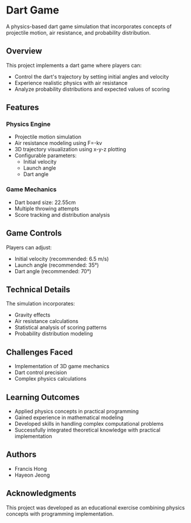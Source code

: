 # Dart Game

A physics-based dart game simulation that incorporates concepts of projectile motion, air resistance, and probability distribution.

## Overview

This project implements a dart game where players can:
- Control the dart's trajectory by setting initial angles and velocity
- Experience realistic physics with air resistance
- Analyze probability distributions and expected values of scoring

## Features

### Physics Engine
- Projectile motion simulation
- Air resistance modeling using F=-kv
- 3D trajectory visualization using x-y-z plotting
- Configurable parameters:
  - Initial velocity
  - Launch angle
  - Dart angle

### Game Mechanics
- Dart board size: 22.55cm
- Multiple throwing attempts
- Score tracking and distribution analysis

## Game Controls
Players can adjust:
- Initial velocity (recommended: 6.5 m/s)
- Launch angle (recommended: 35°)
- Dart angle (recommended: 70°)

## Technical Details
The simulation incorporates:
- Gravity effects
- Air resistance calculations
- Statistical analysis of scoring patterns
- Probability distribution modeling

## Challenges Faced
- Implementation of 3D game mechanics
- Dart control precision
- Complex physics calculations

## Learning Outcomes
- Applied physics concepts in practical programming
- Gained experience in mathematical modeling
- Developed skills in handling complex computational problems
- Successfully integrated theoretical knowledge with practical implementation

## Authors
- Francis Hong
- Hayeon Jeong

## Acknowledgments
This project was developed as an educational exercise combining physics concepts with programming implementation.
